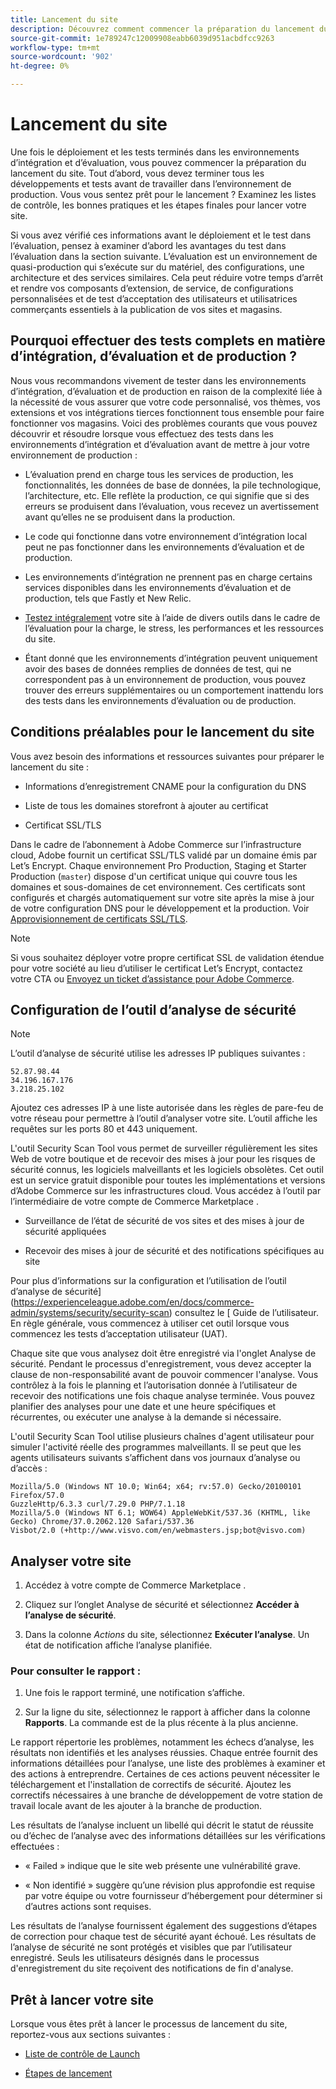 ```yaml
---
title: Lancement du site
description: Découvrez comment commencer la préparation du lancement du site.
source-git-commit: 1e789247c12009908eabb6039d951acbdfcc9263
workflow-type: tm+mt
source-wordcount: '902'
ht-degree: 0%

---
```


# Lancement du site

Une fois le déploiement et les tests terminés dans les environnements d’intégration et d’évaluation, vous pouvez commencer la préparation du lancement du site. Tout d’abord, vous devez terminer tous les développements et tests avant de travailler dans l’environnement de production. Vous vous sentez prêt pour le lancement ? Examinez les listes de contrôle, les bonnes pratiques et les étapes finales pour lancer votre site.

Si vous avez vérifié ces informations avant le déploiement et le test dans l’évaluation, pensez à examiner d’abord les avantages du test dans l’évaluation dans la section suivante. L’évaluation est un environnement de quasi-production qui s’exécute sur du matériel, des configurations, une architecture et des services similaires. Cela peut réduire votre temps d’arrêt et rendre vos composants d’extension, de service, de configurations personnalisées et de test d’acceptation des utilisateurs et utilisatrices commerçants essentiels à la publication de vos sites et magasins.

## Pourquoi effectuer des tests complets en matière d’intégration, d’évaluation et de production ?

Nous vous recommandons vivement de tester dans les environnements d’intégration, d’évaluation et de production en raison de la complexité liée à la nécessité de vous assurer que votre code personnalisé, vos thèmes, vos extensions et vos intégrations tierces fonctionnent tous ensemble pour faire fonctionner vos magasins. Voici des problèmes courants que vous pouvez découvrir et résoudre lorsque vous effectuez des tests dans les environnements d’intégration et d’évaluation avant de mettre à jour votre environnement de production :

- L’évaluation prend en charge tous les services de production, les fonctionnalités, les données de base de données, la pile technologique, l’architecture, etc. Elle reflète la production, ce qui signifie que si des erreurs se produisent dans l’évaluation, vous recevez un avertissement avant qu’elles ne se produisent dans la production.

- Le code qui fonctionne dans votre environnement d’intégration local peut ne pas fonctionner dans les environnements d’évaluation et de production.

- Les environnements d’intégration ne prennent pas en charge certains services disponibles dans les environnements d’évaluation et de production, tels que Fastly et New Relic.

- [Testez intégralement](../test/guidance.md) votre site à l’aide de divers outils dans le cadre de l’évaluation pour la charge, le stress, les performances et les ressources du site.

- Étant donné que les environnements d’intégration peuvent uniquement avoir des bases de données remplies de données de test, qui ne correspondent pas à un environnement de production, vous pouvez trouver des erreurs supplémentaires ou un comportement inattendu lors des tests dans les environnements d’évaluation ou de production.

## Conditions préalables pour le lancement du site

Vous avez besoin des informations et ressources suivantes pour préparer le lancement du site :

- Informations d’enregistrement CNAME pour la configuration du DNS

- Liste de tous les domaines storefront à ajouter au certificat

- Certificat SSL/TLS

Dans le cadre de l’abonnement à Adobe Commerce sur l’infrastructure cloud, Adobe fournit un certificat SSL/TLS validé par un domaine émis par Let’s Encrypt. Chaque environnement Pro Production, Staging et Starter Production (`master`) dispose d&#39;un certificat unique qui couvre tous les domaines et sous-domaines de cet environnement. Ces certificats sont configurés et chargés automatiquement sur votre site après la mise à jour de votre configuration DNS pour le développement et la production. Voir [Approvisionnement de certificats SSL/TLS](../cdn/fastly-configuration.md#provision-ssltls-certificates).

>[!NOTE]
>
>Si vous souhaitez déployer votre propre certificat SSL de validation étendue pour votre société au lieu d’utiliser le certificat Let’s Encrypt, contactez votre CTA ou [Envoyez un ticket d’assistance pour Adobe Commerce](https://experienceleague.adobe.com/docs/commerce-knowledge-base/kb/help-center-guide/magento-help-center-user-guide.html#submit-ticket).

## Configuration de l’outil d’analyse de sécurité

>[!NOTE]
>
>L’outil d’analyse de sécurité utilise les adresses IP publiques suivantes :
>
>```text
>52.87.98.44
>34.196.167.176
>3.218.25.102
>```
>
>Ajoutez ces adresses IP à une liste autorisée dans les règles de pare-feu de votre réseau pour permettre à l’outil d’analyser votre site. L’outil affiche les requêtes sur les ports 80 et 443 uniquement.

L&#39;outil Security Scan Tool vous permet de surveiller régulièrement les sites Web de votre boutique et de recevoir des mises à jour pour les risques de sécurité connus, les logiciels malveillants et les logiciels obsolètes. Cet outil est un service gratuit disponible pour toutes les implémentations et versions d’Adobe Commerce sur les infrastructures cloud. Vous accédez à l’outil par l’intermédiaire de votre compte de Commerce Marketplace [](https://account.magento.com/customer/account/login).

- Surveillance de l’état de sécurité de vos sites et des mises à jour de sécurité appliquées

- Recevoir des mises à jour de sécurité et des notifications spécifiques au site

Pour plus d’informations sur la configuration et l’utilisation de l’outil d’analyse de sécurité](https://experienceleague.adobe.com/en/docs/commerce-admin/systems/security/security-scan) consultez le [ Guide de l’utilisateur. En règle générale, vous commencez à utiliser cet outil lorsque vous commencez les tests d’acceptation utilisateur (UAT).

Chaque site que vous analysez doit être enregistré via l&#39;onglet Analyse de sécurité. Pendant le processus d&#39;enregistrement, vous devez accepter la clause de non-responsabilité avant de pouvoir commencer l&#39;analyse. Vous contrôlez à la fois le planning et l’autorisation donnée à l’utilisateur de recevoir des notifications une fois chaque analyse terminée. Vous pouvez planifier des analyses pour une date et une heure spécifiques et récurrentes, ou exécuter une analyse à la demande si nécessaire.

L&#39;outil Security Scan Tool utilise plusieurs chaînes d&#39;agent utilisateur pour simuler l&#39;activité réelle des programmes malveillants. Il se peut que les agents utilisateurs suivants s’affichent dans vos journaux d’analyse ou d’accès :

```text
Mozilla/5.0 (Windows NT 10.0; Win64; x64; rv:57.0) Gecko/20100101 Firefox/57.0
GuzzleHttp/6.3.3 curl/7.29.0 PHP/7.1.18
Mozilla/5.0 (Windows NT 6.1; WOW64) AppleWebKit/537.36 (KHTML, like Gecko) Chrome/37.0.2062.120 Safari/537.36
Visbot/2.0 (+http://www.visvo.com/en/webmasters.jsp;bot@visvo.com)
```

## Analyser votre site

1. Accédez à votre compte de Commerce Marketplace [](https://account.magento.com/customer/account/login).

1. Cliquez sur l’onglet Analyse de sécurité et sélectionnez **Accéder à l’analyse de sécurité**.

1. Dans la colonne _Actions_ du site, sélectionnez **Exécuter l’analyse**. Un état de notification affiche l’analyse planifiée.

### Pour consulter le rapport :

1. Une fois le rapport terminé, une notification s’affiche.

1. Sur la ligne du site, sélectionnez le rapport à afficher dans la colonne **Rapports**. La commande est de la plus récente à la plus ancienne.

Le rapport répertorie les problèmes, notamment les échecs d’analyse, les résultats non identifiés et les analyses réussies. Chaque entrée fournit des informations détaillées pour l’analyse, une liste des problèmes à examiner et des actions à entreprendre. Certaines de ces actions peuvent nécessiter le téléchargement et l&#39;installation de correctifs de sécurité. Ajoutez les correctifs nécessaires à une branche de développement de votre station de travail locale avant de les ajouter à la branche de production.

Les résultats de l’analyse incluent un libellé qui décrit le statut de réussite ou d’échec de l’analyse avec des informations détaillées sur les vérifications effectuées :

- « Failed » indique que le site web présente une vulnérabilité grave.

- « Non identifié » suggère qu’une révision plus approfondie est requise par votre équipe ou votre fournisseur d’hébergement pour déterminer si d’autres actions sont requises.

Les résultats de l’analyse fournissent également des suggestions d’étapes de correction pour chaque test de sécurité ayant échoué. Les résultats de l’analyse de sécurité ne sont protégés et visibles que par l’utilisateur enregistré. Seuls les utilisateurs désignés dans le processus d&#39;enregistrement du site reçoivent des notifications de fin d&#39;analyse.

## Prêt à lancer votre site

Lorsque vous êtes prêt à lancer le processus de lancement du site, reportez-vous aux sections suivantes :

- [Liste de contrôle de Launch](checklist.md)

- [Étapes de lancement](steps.md)
